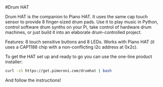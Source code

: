 <!--
---
name: Drum HAT
class: board
type: instrument,touch
formfactor: HAT
manufacturer: Pimoroni
description: An 8 pad finger Drum HAT for your Raspberry Pi
url: http://shop.pimoroni.com/products/drum-hat
github: https://github.com/pimoroni/drum-hat
buy: http://shop.pimoroni.com/products/drum-hat
image: 'drum-hat.png'
pincount: 40
eeprom: yes
power:
  '2':
  '17':
ground:
  '30':
  '34':
  '39':
pin:
  '3':
    mode: i2c
  '5':
    mode: i2c
  '22':
    name: Alert
    mode: input
  '40':
    name: Reset
    mode: output
i2c:
  '0x2c':
    name: Cap Touch
    device: cap1188
-->
#Drum HAT

Drum HAT is the companion to Piano HAT. It uses the same cap touch sensor to provide 8 finger-sized drum pads. Use it to play music in Python, control software drum synths on your Pi, take control of hardware drum machines, or just build it into an elaborate drum-controlled project.

Features: 8 touch sensitive buttons and 8 LEDs. Works with Piano HAT (it uses a CAP1188 chip with a non-conflicting i2c address at 0x2c).

To get the HAT set up and ready to go you can use the one-line product installer:

```bash
curl -sS https://get.pimoroni.com/drumhat | bash
```

And follow the instructions!
